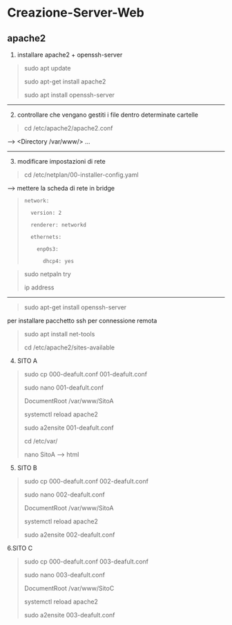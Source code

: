 # Creazione-Server-Web
## apache2

1. installare apache2 + openssh-server
>sudo apt update
>
>sudo apt-get install apache2
>
>sudo apt install openssh-server

---------------------------------------------------------------------

2. controllare che vengano gestiti i file dentro determinate cartelle
>cd /etc/apache2/apache2.conf
>
--> <Directory /var/www/> ... </Directory>

---------------------------------------------------------------------

3. modificare impostazioni di rete
>cd /etc/netplan/00-installer-config.yaml
>
--> mettere la scheda di rete in bridge
>     network:
>
>       version: 2
>
>       renderer: networkd
>
>       ethernets:
>
>         enp0s3:
>
>           dhcp4: yes

>sudo netpaln try
>
>ip address

---------------------------------------------------------------------

>sudo apt-get install openssh-server

per installare pacchetto ssh per connessione remota


>sudo apt install net-tools
>
>cd /etc/apache2/sites-available


4. SITO A

>sudo cp 000-deafult.conf 001-deafult.conf
>
>sudo nano 001-deafult.conf
>
>DocumentRoot /var/www/SitoA
>
>systemctl reload apache2
>
>sudo a2ensite 001-deafult.conf
>
>cd /etc/var/
>
>nano SitoA --> html

5. SITO B

>sudo cp 000-deafult.conf 002-deafult.conf
>
>sudo nano 002-deafult.conf
>
>DocumentRoot /var/www/SitoA
>
>systemctl reload apache2
>
>sudo a2ensite 002-deafult.conf


6.SITO C

>sudo cp 000-deafult.conf 003-deafult.conf
>
>sudo nano 003-deafult.conf
>
>DocumentRoot /var/www/SitoC
>
>systemctl reload apache2
>
>sudo a2ensite 003-deafult.conf
